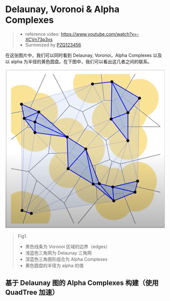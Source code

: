 # Delaunay, Voronoi & Alpha Complexes
> - reference video: https://www.youtube.com/watch?v=-XCVn73p3xs
> - Surmmized by [PZQ123456](https://github.com/pzq123456)

在这张图片中，我们可以同时看到 Delaunay, Voronoi，Alpha Complexes 以及以 alpha 为半径的黄色圆盘。在下图中，我们可以看出这几者之间的联系。

![](imgs/img1.png)
> Fig1.
> - 黑色线条为 Voronoi 区域的边界（edges）
> - 浅蓝色三角网为 Delaunay 三角网
> - 深蓝色三角图形组合为 Alpha Complexes
> - 黄色圆盘的半径为 alpha 的值

## 基于 Delaunay 图的 Alpha Complexes 构建（使用 QuadTree 加速）
